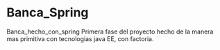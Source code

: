 # Banca_Spring
Banca_hecho_con_spring
Primera fase del proyecto hecho de la manera mas primitiva con tecnologias java EE, con factoria. 
